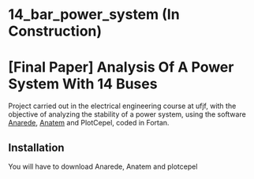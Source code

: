 # 14_bar_power_system (In Construction)

# <a name="en"> [Final Paper] Analysis Of A Power System With 14 Buses </a>

Project carried out in the electrical engineering course at ufjf, with the objective of analyzing the stability of a power system, using the software [Anarede], [Anatem] and PlotCepel, coded in Fortan.

[Anarede]: https://www.cepel.br/produtos/anared-2/
[Anatem]: https://www.cepel.br/produtos/anatem-2/

## Installation

You will have to download Anarede, Anatem and plotcepel
